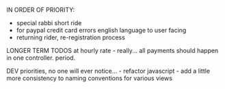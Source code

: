 IN ORDER OF PRIORITY:

- special rabbi short ride
- for paypal credit card errors english language to user facing
- returning rider, re-registration process

	
LONGER TERM TODOS at hourly rate
	- really... all payments should happen in one controller. period. 

DEV priorities, no one will ever notice...
	- refactor javascript 
	- add a little more consistency to naming conventions for various views

